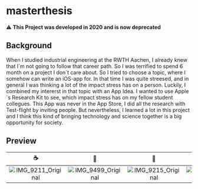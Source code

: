 # masterthesis

:warning: **This Project was developed in 2020 and is now deprecated**

## Background

When I studied industrial engineering at the RWTH Aachen, I already knew that I´m not going to follow that career path. So I was terrified to spend 6 month
on a project I don´t care about. 
So I tried to choose a topic, where I somehow can write an iOS-app for. In that time I was quite streesed, and in general I was thinking a lot of the impact stress has on a person. 
Luckily, I combined my intererst in that topic with an App Idea. I wanted to use Apple´s Research Kit to see, which impact stress has on my fellow student collegues. This App was never in the App Store, I did all the research with Test-flight by inviting people. But nevertheless, I learned a lot in this project
and I think this kind of bringing technology and science together is a big opportunity for society. 

## Preview

☕️ | 🗿| 🌋 | 🗿| ☕️
:-------------------------:|:-------------------------:|:-------------------------:|:-------------------------:|:-------------------------:
![IMG_9211_Original](https://user-images.githubusercontent.com/47325422/115111072-caad9000-9f7e-11eb-942e-58a14f5f24f0.jpg) | ![IMG_9499_Original](https://user-images.githubusercontent.com/47325422/115111081-d4cf8e80-9f7e-11eb-8a3a-b7f08003e07c.PNG) | ![IMG_9215_Original](https://user-images.githubusercontent.com/47325422/115111085-d9944280-9f7e-11eb-8bec-165063cb10a9.PNG) | ![IMG_9497_Original](https://user-images.githubusercontent.com/47325422/115111090-e022ba00-9f7e-11eb-869d-4ea886e73efc.PNG) | ![IMG_9518_Original](https://user-images.githubusercontent.com/47325422/115111092-e44ed780-9f7e-11eb-8e87-fb324bc3bc20.PNG)

